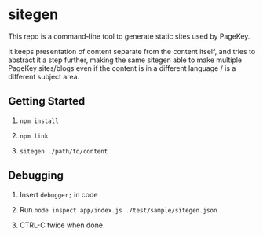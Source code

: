 # sitegen

This repo is a command-line tool to generate static sites used by PageKey.

It keeps presentation of content separate from the content itself, and tries to abstract it a step further, making the same sitegen able to make multiple PageKey sites/blogs even if the content is in a different language / is a different subject area.

## Getting Started

1. `npm install`

2. `npm link`

3. `sitegen ./path/to/content`

## Debugging

1. Insert `debugger;` in code

2. Run `node inspect app/index.js ./test/sample/sitegen.json`

3. CTRL-C twice when done.
